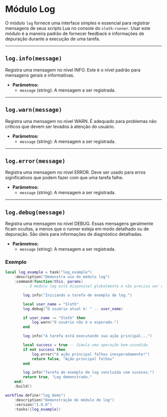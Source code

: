# Módulo Log

O módulo `log` fornece uma interface simples e essencial para registrar mensagens de seus scripts Lua no console do `sloth-runner`. Usar este módulo é a maneira padrão de fornecer feedback e informações de depuração durante a execução de uma tarefa.

---

## `log.info(message)`

Registra uma mensagem no nível INFO. Este é o nível padrão para mensagens gerais e informativas.

*   **Parâmetros:**
    *   `message` (string): A mensagem a ser registrada.

---

## `log.warn(message)`

Registra uma mensagem no nível WARN. É adequado para problemas não críticos que devem ser levados à atenção do usuário.

*   **Parâmetros:**
    *   `message` (string): A mensagem a ser registrada.

---

## `log.error(message)`

Registra uma mensagem no nível ERROR. Deve ser usado para erros significativos que podem fazer com que uma tarefa falhe.

*   **Parâmetros:**
    *   `message` (string): A mensagem a ser registrada.

---

## `log.debug(message)`

Registra uma mensagem no nível DEBUG. Essas mensagens geralmente ficam ocultas, a menos que o runner esteja em modo detalhado ou de depuração. São úteis para informações de diagnóstico detalhadas.

*   **Parâmetros:**
    *   `message` (string): A mensagem a ser registrada.

### Exemplo

```lua
local log_example = task("log_example")
    :description("Demonstra uso do módulo log")
    :command(function(this, params)
        -- O módulo log está disponível globalmente e não precisa ser requerido.

        log.info("Iniciando a tarefa de exemplo de log.")

        local user_name = "Sloth"
        log.debug("O usuário atual é: " .. user_name)

        if user_name ~= "Sloth" then
            log.warn("O usuário não é o esperado.")
        end

        log.info("A tarefa está executando sua ação principal...")

        local success = true -- Simula uma operação bem-sucedida
        if not success then
            log.error("A ação principal falhou inesperadamente!")
            return false, "Ação principal falhou"
        end

        log.info("Tarefa de exemplo de log concluída com sucesso.")
        return true, "Log demonstrado."
    end)
    :build()

workflow.define("log_demo")
    :description("Demonstração do módulo de log")
    :version("1.0.0")
    :tasks({log_example})
```
